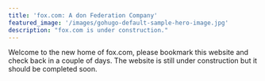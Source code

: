 ```yaml
---
title: 'fox.com: A don Federation Company'
featured_image: '/images/gohugo-default-sample-hero-image.jpg'
description: "fox.com is under construction."
---
```


Welcome to the new home of fox.com, please bookmark this website and check back in a couple of days. The website is still under construction but it should be completed soon.
